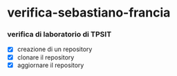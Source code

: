 # verifica-sebastiano-francia
### verifica di laboratorio di TPSIT

- [x] creazione di un repository
- [x] clonare il repository
- [x] aggiornare il repository
